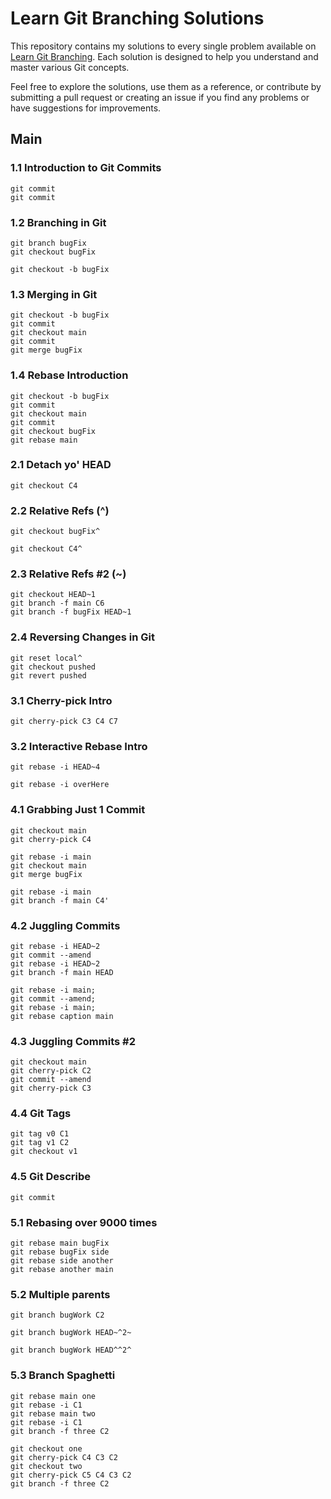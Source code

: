 # Learn Git Branching Solutions

This repository contains my solutions to every single problem available on 
[Learn Git Branching](https://learngitbranching.js.org/). Each solution is designed to help you understand and master
various Git concepts.

Feel free to explore the solutions, use them as a reference, or contribute by submitting a pull request or creating
an issue if you find any problems or have suggestions for improvements.
## Main

### 1.1 Introduction to Git Commits
```
git commit
git commit
```

### 1.2 Branching in Git
```
git branch bugFix
git checkout bugFix
```
```
git checkout -b bugFix
```

### 1.3 Merging in Git
```
git checkout -b bugFix
git commit
git checkout main
git commit
git merge bugFix
```

### 1.4 Rebase Introduction
```
git checkout -b bugFix
git commit
git checkout main
git commit
git checkout bugFix
git rebase main
```

### 2.1 Detach yo' HEAD
```
git checkout C4
```

### 2.2 Relative Refs (^)
```
git checkout bugFix^
```
```
git checkout C4^
```

### 2.3 Relative Refs #2 (~)
```
git checkout HEAD~1
git branch -f main C6
git branch -f bugFix HEAD~1
```

### 2.4 Reversing Changes in Git
```
git reset local^
git checkout pushed
git revert pushed
```

### 3.1 Cherry-pick Intro
```
git cherry-pick C3 C4 C7
```

### 3.2 Interactive Rebase Intro
```
git rebase -i HEAD~4
```
```
git rebase -i overHere
```

### 4.1 Grabbing Just 1 Commit
```
git checkout main
git cherry-pick C4
```
```
git rebase -i main
git checkout main
git merge bugFix
```
```
git rebase -i main
git branch -f main C4'
```

### 4.2 Juggling Commits
```
git rebase -i HEAD~2
git commit --amend
git rebase -i HEAD~2
git branch -f main HEAD
```
```
git rebase -i main;
git commit --amend;
git rebase -i main;
git rebase caption main
```

### 4.3 Juggling Commits #2
```
git checkout main
git cherry-pick C2
git commit --amend
git cherry-pick C3
```

### 4.4 Git Tags
```
git tag v0 C1
git tag v1 C2
git checkout v1
```

### 4.5 Git Describe
```
git commit
```

### 5.1 Rebasing over 9000 times
```
git rebase main bugFix
git rebase bugFix side
git rebase side another
git rebase another main
```

### 5.2 Multiple parents
```
git branch bugWork C2
``` 
```
git branch bugWork HEAD~^2~
```
```
git branch bugWork HEAD^^2^
```

### 5.3 Branch Spaghetti
```
git rebase main one
git rebase -i C1
git rebase main two
git rebase -i C1
git branch -f three C2
```
```
git checkout one
git cherry-pick C4 C3 C2
git checkout two
git cherry-pick C5 C4 C3 C2
git branch -f three C2
```
